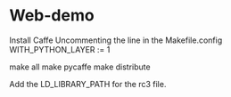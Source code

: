 # Web-demo

Install Caffe
Uncommenting the line in the Makefile.config
WITH_PYTHON_LAYER := 1

make all
make pycaffe
make distribute

Add the LD_LIBRARY_PATH for the rc3 file.

